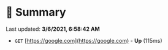 # 📖 Summary
Last updated: **3/6/2021, 6:58:42 AM**

- `GET` [https://google.com](https://google.com) - **Up** (115ms)
